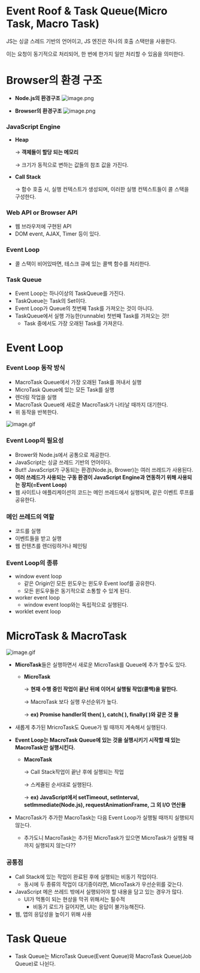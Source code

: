 # Event Roof & Task Queue(Micro Task, Macro Task)

JS는 싱글 스레드 기반의 언어이고, JS 엔진은 하나의 호출 스택만을 사용한다.

이는 요청이 동기적으로 처리되어, 한 번에 한가지 일만 처리할 수 있음을 의미한다.

# Browser의 환경 구조
- **Node.js의 환경구조**
![image.png](Event%20Roof%20&%20Task%20Queue(Micro%20Task,%20Macro%20Task)%2016c723c7650b4ebcaedef00343ca72f8/image.png)
    

- **Browser의 환경구조**
![image.png](Event%20Roof%20&%20Task%20Queue(Micro%20Task,%20Macro%20Task)%2016c723c7650b4ebcaedef00343ca72f8/image%201.png)

### JavaScript Engine

- **Heap**
    
    → **객체들이 할당 되는 메모리**
    
    → 크기가 동적으로 변하는 값들의 참조 값을 가진다.
    
- **Call Stack**
    
    → 함수 호출 시, 실행 컨텍스트가 생성되며, 이러한 실행 컨텍스트들이 콜 스택을 구성한다.
    

### Web API or Browser API

- 웹 브라우저에 구현된 API
- DOM event, AJAX, Timer 등이 있다.

### Event Loop

- 콜 스택이 비어있따면, 테스크 큐에 있는 콜백 함수를 처리한다.

### Task Queue

- Event Loop는 하나이상의 TaskQueue를 가진다.
- TaskQueue는 Task의 Set이다.
- Event Loop가 Queue의 첫번째 Task를 가져오는 것이 아니다.
- TaskQueue에서 실행 가능한(runnable) 첫번째 Task를 가져오는 것!!
    - Task 중에서도 가장 오래된 Task를 가져온다.

# Event Loop

### Event Loop 동작 방식

- MacroTask Queue에서 가장 오래된 Task를 꺼내서 실행
- MicroTask Queue에 있는 모든 Task를 실행
- 렌더링 작업을 실행
- MacroTask Queue에 새로운 MacroTask가 나타날 때까지 대기한다.
- 위 동작을 반복한다.

![image.gif](Event%20Roof%20&%20Task%20Queue(Micro%20Task,%20Macro%20Task)%2016c723c7650b4ebcaedef00343ca72f8/image.gif)

### Event Loop의 필요성

- Brower와 Node.js에서 공통으로 제공한다.
- JavaScript는 싱글 쓰레드 기반의 언어이다.
- But!! JavaScript가 구동되는 환경(Node.js, Brower)는 여러 쓰레드가 사용된다.
- **여러 쓰레드가 사용되는 구동 환경이 JavaScript Engine과 연동하기 위해 사용되는 장치(=Event Loop)**
- 웹 사이트나 애플리케이션의 코드는 메인 쓰레드에서 실행되며, 같은 이벤트 루프를 공유한다.

### 메인 쓰레드의 역할

- 코드를 실행
- 이벤트들을 받고 실행
- 웹 컨텐츠를 렌더링하거나 페인팅

### Event Loop의 종류

- window event loop
    - 같은 Origin인 모든 윈도우는 윈도우 Event loof를 공유한다.
    - 모든 윈도우들은 동기적으로 소통할 수 있게 된다.
- worker event loop
    - window event loop와는 독립적으로 실행된다.
- worklet event loop

# MicroTask & MacroTask

![image.gif](Event%20Roof%20&%20Task%20Queue(Micro%20Task,%20Macro%20Task)%2016c723c7650b4ebcaedef00343ca72f8/image%201.gif)

- **MicroTask**들은 실행하면서 새로운 MicroTask를 Queue에 추가 할수도 있다.
    - **MicroTask**
        
        → **현재 수행 중인 작업이 끝난 뒤에 이어서 실행될 작업(콜백)을 말한다.**
        
        → MacroTask 보다 실행 우선순위가 높다.
        
        → **ex) Promise handler의 then( ), catch( ), finally( )와 같은 것 들**
        
- 새롭게 추가된 MricroTask도 Queue가 빌 때까지 계속해서 실행된다.
- **Event Loop는 MacroTask Queue에 있는 것을 실행시키기 시작할 때 있는 MacroTask만 실행시킨다.**
    - **MacroTask**
        
        → Call Stack작업이 끝난 후에 실행되는 작업
        
        → 스케쥴된 순서대로 실행된다.
        
        → **ex) JavaScript에서 setTimeout, setInterval, setImmediate(Node.js), requestAnimationFrame, 그 외 I/O 연산들**
        
- MacroTask가 추가한 MacroTask는 다음 Event Loop가 실행될 때까지 실행되지 않는다.
    - 추가도니 MacroTask는 추가된 MicroTask가 있으면 MicroTask가 실행될 때까지 실행되지 않는다??

### 공통점

- Call Stack에 있는 작업이 완료된 후에 실행되는 비동기 작업이다.
    - 동시에 두 종류의 작업이 대기중이라면, MicroTask가 우선순위를 갖는다.
- JavaScript 메은 쓰레드 밖에서 실행되어야 할 내용을 담고 있는 경우가 많다.
    - UI가 먹통이 되는 현상을 막귀 위해서는 필수적
        - 비동기 로드가 길어지면, UI는 응답이 불가능해진다.
- 웹, 앱의 응답성을 높이기 위해 사용

# Task Queue

- Task Queue는 MicroTask Queue(Event Queue)와 MacroTask Queue(Job Queue)로 나뉜다.